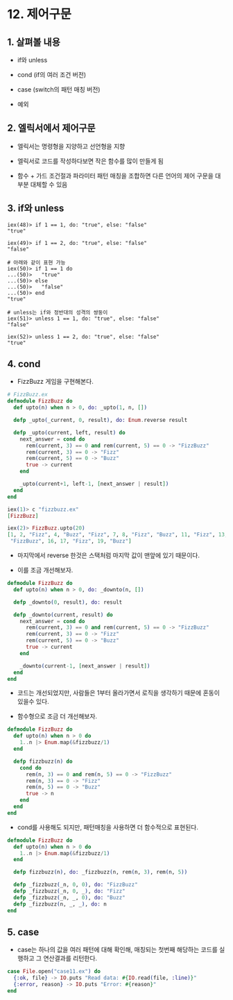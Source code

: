 # 12. 제어구문

## 1. 살펴볼 내용

* if와 unless

* cond (if의 여러 조건 버전)

* case (switch의 패턴 매칭 버전)

* 예외

## 2. 엘릭서에서 제어구문

* 엘릭서는 명령형을 지양하고 선언형을 지향

* 엘릭서로 코드를 작성하다보면 작은 함수를 많이 만들게 됨

* 함수 + 가드 조건절과 파라미터 패턴 매칭을 조합하면 다른 언어의 제어 구문을 대부분 대체할 수 있음

## 3. if와 unless

```elxir
iex(48)> if 1 == 1, do: "true", else: "false"
"true"

iex(49)> if 1 == 2, do: "true", else: "false"
"false"

# 아래와 같이 표현 가능
iex(50)> if 1 == 1 do
...(50)>   "true"
...(50)> else
...(50)>   "false"
...(50)> end
"true"

# unless는 if와 정반대의 성격의 쌍둥이
iex(51)> unless 1 == 1, do: "true", else: "false"
"false"

iex(52)> unless 1 == 2, do: "true", else: "false"
"true"
```

## 4. cond

* FizzBuzz 게임을 구현해본다.

```elixir
# FizzBuzz.ex
defmodule FizzBuzz do
  def upto(n) when n > 0, do: _upto(1, n, [])

  defp _upto(_current, 0, result), do: Enum.reverse result

  defp _upto(current, left, result) do
    next_answer = cond do
      rem(current, 3) == 0 and rem(current, 5) == 0 -> "FizzBuzz"
      rem(current, 3) == 0 -> "Fizz"
      rem(current, 5) == 0 -> "Buzz"
      true -> current
    end

    _upto(current+1, left-1, [next_answer | result])
  end
end
```

```elixir
iex(1)> c "fizzbuzz.ex"
[FizzBuzz]

iex(2)> FizzBuzz.upto(20)
[1, 2, "Fizz", 4, "Buzz", "Fizz", 7, 8, "Fizz", "Buzz", 11, "Fizz", 13, 14,
 "FizzBuzz", 16, 17, "Fizz", 19, "Buzz"]
```

* 마지막에서 reverse 한것은 스택처럼 마지막 값이 맨앞에 있기 때문이다.

* 이를 조금 개선해보자.

```elixir
defmodule FizzBuzz do
  def upto(n) when n > 0, do: _downto(n, [])

  defp _downto(0, result), do: result

  defp _downto(current, result) do
    next_answer = cond do
      rem(current, 3) == 0 and rem(current, 5) == 0 -> "FizzBuzz"
      rem(current, 3) == 0 -> "Fizz"
      rem(current, 5) == 0 -> "Buzz"
      true -> current
    end

    _downto(current-1, [next_answer | result])
  end
end
```

* 코드는 개선되었지만, 사람들은 1부터 올라가면서 로직을 생각하기 때문에 혼동이 있을수 있다.

* 함수형으로 조금 더 개선해보자.

```elixir
defmodule FizzBuzz do
  def upto(n) when n > 0 do
    1..n |> Enum.map(&fizzbuzz/1)
  end

  defp fizzbuzz(n) do
    cond do
      rem(n, 3) == 0 and rem(n, 5) == 0 -> "FizzBuzz"
      rem(n, 3) == 0 -> "Fizz"
      rem(n, 5) == 0 -> "Buzz"
      true -> n
    end
  end
end
```

* cond를 사용해도 되지만, 패턴매칭을 사용하면 더 함수적으로 표현된다.

```elixir
defmodule FizzBuzz do
  def upto(n) when n > 0 do
    1..n |> Enum.map(&fizzbuzz/1)
  end

  defp fizzbuzz(n), do: _fizzbuzz(n, rem(n, 3), rem(n, 5))

  defp _fizzbuzz(_n, 0, 0), do: "FizzBuzz"
  defp _fizzbuzz(_n, 0, _), do: "Fizz"
  defp _fizzbuzz(_n, _, 0), do: "Buzz"
  defp _fizzbuzz(n, _, _), do: n
end
```

## 5. case

* case는 하나의 값을 여러 패턴에 대해 확인해, 매칭되는 첫번째 해당하는 코드를 실행하고 그 연산결과를 리턴한다.

```elixir
case File.open("case11.ex") do
  {:ok, file} -> IO.puts "Read data: #{IO.read(file, :line)}"
  {:error, reason} -> IO.puts "Error: #{reason}"
end
```